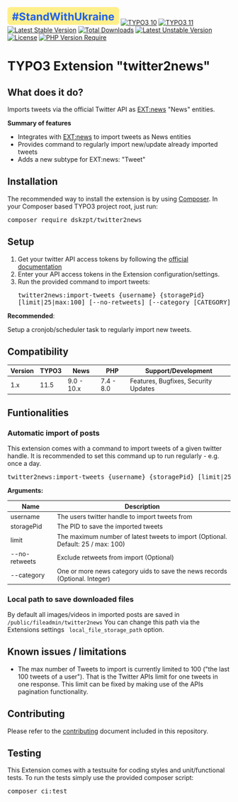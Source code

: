 [![StandWithUkraine](https://raw.githubusercontent.com/vshymanskyy/StandWithUkraine/main/badges/StandWithUkraine.svg)](https://github.com/vshymanskyy/StandWithUkraine/blob/main/docs/README.md)
[![TYPO3 10](https://img.shields.io/badge/TYPO3-10-orange.svg)](https://get.typo3.org/version/10)
[![TYPO3 11](https://img.shields.io/badge/TYPO3-11-orange.svg)](https://get.typo3.org/version/11)
[![Latest Stable Version](http://poser.pugx.org/dskzpt/twitter2news/v)](https://packagist.org/packages/dskzpt/twitter2news)
[![Total Downloads](http://poser.pugx.org/dskzpt/twitter2news/downloads)](https://packagist.org/packages/dskzpt/twitter2news)
[![Latest Unstable Version](http://poser.pugx.org/dskzpt/twitter2news/v/unstable)](https://packagist.org/packages/dskzpt/twitter2news)
[![License](http://poser.pugx.org/dskzpt/twitter2news/license)](https://packagist.org/packages/dskzpt/twitter2news)
[![PHP Version Require](http://poser.pugx.org/dskzpt/twitter2news/require/php)](https://packagist.org/packages/dskzpt/twitter2news)

TYPO3 Extension "twitter2news"
=================================

## What does it do?

Imports tweets via the official Twitter API
as [EXT:news](https://github.com/georgringer/news)
"News" entities.

**Summary of features**

* Integrates with [EXT:news](https://github.com/georgringer/news) to import
  tweets as News entities
* Provides command to regularly import new/update already imported tweets
* Adds a new subtype for EXT:news: "Tweet"

## Installation

The recommended way to install the extension is by
using [Composer](https://getcomposer.org/). In your Composer based TYPO3 project
root, just run:
<pre>composer require dskzpt/twitter2news</pre>

## Setup

1. Get your twitter API access tokens by following
   the [official documentation](https://developer.twitter.com/en/docs/twitter-api/getting-started/about-twitter-api)
2. Enter your API access tokens in the Extension configuration/settings.
3. Run the provided command to import tweets: <pre>twitter2news:import-tweets
   {username} {storagePid} [limit|25|max:100] [--no-retweets] [--category [CATEGORY]]</pre>

__Recommended__:

Setup a cronjob/scheduler task to regularly import new tweets.

## Compatibility

| Version | TYPO3 | News       | PHP        | Support/Development                  |
|---------|-------|------------|------------|--------------------------------------|
| 1.x     | 11.5  | 9.0 - 10.x | 7.4 - 8.0️ | Features, Bugfixes, Security Updates |

## Funtionalities

### Automatic import of posts

This extension comes with a command to import tweets of a given twitter handle.
It is recommended to set this command up to run regularly - e.g. once a day.

<pre>twitter2news:import-tweets {username} {storagePid} [limit|25|max:100] [--no-retweets] [--category [CATEGORY]]</pre>

__Arguments:__

| Name          | Description                                                                      |
|---------------|----------------------------------------------------------------------------------|
| username      | The users twitter handle to import tweets from                                   |
| storagePid    | The PID to save the imported tweets                                              |
| limit         | The maximum number of latest tweets to import (Optional. Default: 25 / max: 100) |
| --no-retweets | Exclude retweets from import (Optional)                                          |
| --category    | One or more news category uids to save the news records (Optional. Integer)      |

### Local path to save downloaded files

By default all images/videos in imported posts are saved in <code>
/public/fileadmin/twitter2news</code>
You can change this path via the Extensions settings <code>
local_file_storage_path</code> option.

## Known issues / limitations

* The max number of Tweets to import is currently limited to 100 ("the last 100
  tweets of a user"). That is the Twitter APIs limit for one tweets in one
  response. This limit can be fixed by making use of the APIs pagination
  functionality.

## Contributing

Please refer to the [contributing](CONTRIBUTING.md) document included in this
repository.

## Testing

This Extension comes with a testsuite for coding styles and unit/functional
tests. To run the tests simply use the provided composer script:

<pre>composer ci:test</pre>
